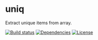 # uniq

Extract unique items from array.

[![Build status](https://travis-ci.org/satya164/uniq.svg?branch=master)](https://travis-ci.org/satya164/uniq)
[![Dependencies](https://david-dm.org/satya164/uniq.svg)](https://david-dm.org/satya164/uniq)
[![License](https://img.shields.io/npm/l/uniq.svg)](http://opensource.org/licenses/mit-license.php)
